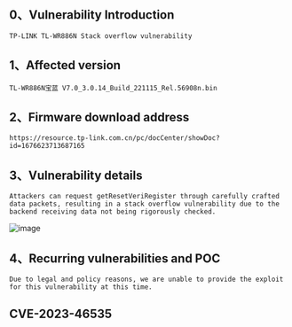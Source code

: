 ## 0、Vulnerability Introduction

```
TP-LINK TL-WR886N Stack overflow vulnerability
```

## 1、Affected version

```
TL-WR886N宝蓝 V7.0_3.0.14_Build_221115_Rel.56908n.bin
```

## 2、Firmware download address

```
https://resource.tp-link.com.cn/pc/docCenter/showDoc?id=1676623713687165
```

## 3、Vulnerability details

```
Attackers can request getResetVeriRegister through carefully crafted data packets, resulting in a stack overflow vulnerability due to the backend receiving data not being rigorously checked.
```

![image](https://github.com/XYIYM/Digging/blob/main/TP-LINK/TL-WR886N/6/upload/image-20231021212539048.png)

## 4、Recurring vulnerabilities and POC

```
Due to legal and policy reasons, we are unable to provide the exploit for this vulnerability at this time.
```
## CVE-2023-46535
